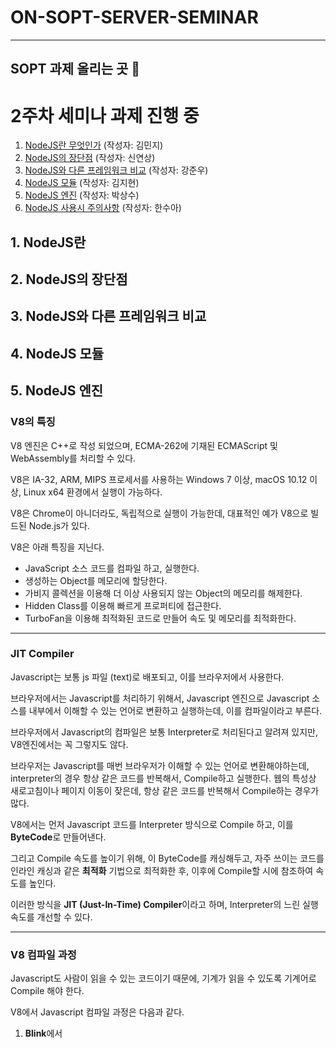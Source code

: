 # ON-SOPT-SERVER-SEMINAR

---

## SOPT 과제 올리는 곳 🥇

# 2주차 세미나 과제 진행 중

1. [NodeJS란 무엇인가](#nodejs-is) (작성자: 김민지)
2. [NodeJS의 장단점](#characteristics) (작성자: 신연상)   
3. [NodeJS와 다른 프레임워크 비교](#another) (작성자: 강준우)
4. [NodeJS 모듈](#module) (작성자: 김지현)
5. [NodeJS 엔진](#engine) (작성자: 박상수)
6. [NodeJS 사용시 주의사항](#notice) (작성자: 한수아) 



## 1. NodeJS란 <a name="nodejs-is"></a>

## 2. NodeJS의 장단점 <a name="characteristics"></a>

## 3. NodeJS와 다른 프레임워크 비교 <a name="another"></a>

## 4. NodeJS 모듈 <a name="module"></a>

## 5. NodeJS 엔진 <a name="engine"></a>

### V8의 특징

V8 엔진은 C++로 작성 되었으며, ECMA-262에 기재된 ECMAScript 및 WebAssembly를 처리할 수 있다.

V8은 IA-32, ARM, MIPS 프로세서를 사용하는 Windows 7 이상, macOS 10.12 이상, Linux x64 환경에서 실행이 가능하다.

V8은 Chrome이 아니더라도, 독립적으로 실행이 가능한데, 대표적인 예가 V8으로 빌드된 Node.js가 있다.

V8은 아래 특징을 지닌다.

- JavaScript 소스 코드를 컴파일 하고, 실행한다.
- 생성하는 Object를 메모리에 할당한다.
- 가비지 콜렉션을 이용해 더 이상 사용되지 않는 Object의 메모리를 해제한다.
- Hidden Class를 이용해 빠르게 프로퍼티에 접근한다.
- TurboFan을 이용해 최적화된 코드로 만들어 속도 및 메모리를 최적화한다.

--- 

### JIT Compiler

Javascript는 보통 js 파일 (text)로 배포되고, 이를 브라우저에서 사용한다. 

브라우저에서는 Javascript를 처리하기 위해서, Javascript 엔진으로 Javascript 소스를 내부에서 이해할 수 있는 언어로 변환하고 실행하는데, 이를 컴파일이라고 부른다. 

브라우저에서 Javascript의 컴파일은 보통 Interpreter로 처리된다고 알려져 있지만, V8엔진에서는 꼭 그렇지도 않다.

브라우저는 Javascript를 매번 브라우저가 이해할 수 있는 언어로 변환해야하는데, interpreter의 경우 항상 같은 코드를 반복해서, Compile하고 실행한다. 웹의 특성상 새로고침이나 페이지 이동이 잦은데, 항상 같은 코드를 반복해서 Compile하는 경우가 많다. 

V8에서는 먼저 Javascript 코드를 Interpreter 방식으로 Compile 하고, 이를 **ByteCode**로 만들어낸다. 

그리고 Compile 속도를 높이기 위해, 이 ByteCode를 캐싱해두고, 자주 쓰이는 코드를 인라인 캐싱과 같은 **최적화** 기법으로 최적화한 후, 이후에 Compile할 시에 참조하여 속도를 높인다. 

이러한 방식을 **JIT (Just-In-Time) Compiler**이라고 하며, Interpreter의 느린 실행 속도를 개선할 수 있다.

---

### V8 컴파일 과정

Javascript도 사람이 읽을 수 있는 코드이기 때문에, 기계가 읽을 수 있도록 기계어로 Compile 해야 한다.

V8에서 Javascript 컴파일 과정은 다음과 같다.

1. **Blink**에서 <script> 태그를 만나면, Javascript **스트리밍**을 시작한다.
2. 스트리밍으로 전달 받은 UTF-16 문자열은 **Scanner**를 이용해 **Token** (let, for)을 생성한다.
3. 생성된 **Token**을 가지고, **Parser**가 **추상 구문 트리 (AST)**를 만든다.
4. 만들어진 **AST**는 **Ignition (Compiler)**에서 **Byte Code**로 컴파일한다. 
5. 컴파일된 **Byte Code**를 실행함으로써 원하는 Javascript 동작이 실행된다. 

이때 컴파일한 내용을 V8에서는 최적화를 진행한다.

- Byte Code를 실행하면서, Profiling을 통해 최적화 해야 하는 데이터를 수집한다.
- Profiling을 통해 찾은 데이터는 TurboFan을 통해 자주 사용되는 함수나 데이터를 기반으로 최적화를 진행하며, Optimized Machine Code를 생성한다.
- 이후 Optimized Machine Code를 실행하며, 메모리 사용량을 줄이고, 기계어에 최적화되어, 속도와 성능을 향상 시킨다.

위 과정을 영상을 통해 자세히 설명하고 있다. 

[[참고](https://youtu.be/r5OWCtuKiAk/)](https://youtu.be/r5OWCtuKiAk)

---

### V8 Scanner 와 Token

Javascript 파일은 Text로 이루어져 있으며, 이를 Network를 통해 다운받는다.

V8에서는 이 Text 정보를 Parsing 하기 전에, 일정한 형태의 UTF-16으로 변환하고, Scanner를 이용해 Token을 생성한다.

이 때 Token은 미리 정의한 항목과 개발자가 정의한 함수나 변수들이다. 

- Javascript에 미리 정의되어 있는 for, const, if, function 같은 키워드
- 공백 이나 탭
- 변수 나 함수 식별자

이때 모든 파일을 다운 받고 실행되는 것이 아니라, 스트리밍 중 도착하는 순서대로, 여러 chunk 관리되며, 30kB 이상이 되면, Script Stream Tread에서 Parsing을 싲가한다.

Scanner 단계에서 속도를 올리기 위해서는 소스 코드를 축소하고, 불필요한 공백이나 주석을 제거하고, 비 ASCII 식별자를 피하는 것이 좋다. 

---

### V8 Parser와 AST

Parser는 Token을 가지고, 컴파일러(Ignition)가 사용할 AST를 생성한다.

AST(Abstract Syntax Tree)는 코드를 구조화된 트리로 만들어, 컴파일에서 사용할 수 있게 도와준다.

AST란 소스코드를 트리로 만든 구조체이며, 보통 컴파일러에서 사용한다.

[추상 구문 트리](https://ko.wikipedia.org/wiki/%EC%B6%94%EC%83%81_%EA%B5%AC%EB%AC%B8_%ED%8A%B8%EB%A6%AC)

출처 : [V8 에서 Javascript 코드를 실행하는 방법 정리해보기](https://medium.com/@pks2974/v8-%EC%97%90%EC%84%9C-javascript-%EC%BD%94%EB%93%9C%EB%A5%BC-%EC%8B%A4%ED%96%89%ED%95%98%EB%8A%94-%EB%B0%A9%EB%B2%95-%EC%A0%95%EB%A6%AC%ED%95%B4%EB%B3%B4%EA%B8%B0-25837f61f551)

---


## 6. NodeJS 사용시 주의사항 <a name="notice"></a>





